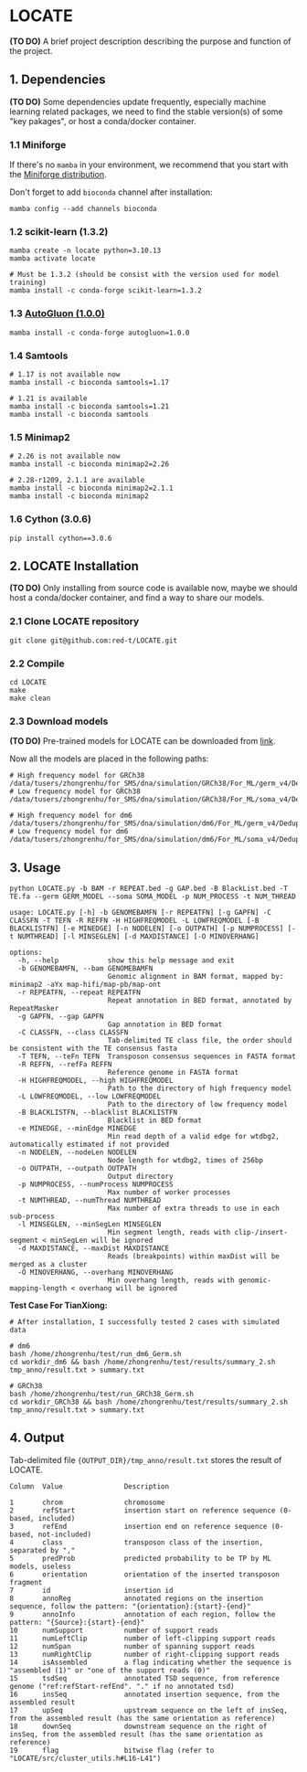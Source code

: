 # LOCATE

**(TO DO)** A brief project description describing the purpose and function of the project.

## 1. Dependencies

**(TO DO)** Some dependencies update frequently, especially machine learning related packages, we need to find the stable version(s) of some "key pakages", or host a conda/docker container.

### 1.1 Miniforge

If there's no `mamba` in your environment, we recommend that you start with the [Miniforge distribution](https://github.com/conda-forge/miniforge).

Don't forget to add `bioconda` channel after installation:

```shell
mamba config --add channels bioconda
```

### 1.2 scikit-learn (1.3.2)

```shell
mamba create -n locate python=3.10.13
mamba activate locate

# Must be 1.3.2 (should be consist with the version used for model training)
mamba install -c conda-forge scikit-learn=1.3.2
```

### 1.3 [AutoGluon (1.0.0)](https://auto.gluon.ai/stable/install.html)

```shell
mamba install -c conda-forge autogluon=1.0.0
```

### 1.4 Samtools

```shell
# 1.17 is not available now
mamba install -c bioconda samtools=1.17

# 1.21 is available
mamba install -c bioconda samtools=1.21
mamba install -c bioconda samtools
```

### 1.5 Minimap2

```shell
# 2.26 is not available now
mamba install -c bioconda minimap2=2.26

# 2.28-r1209, 2.1.1 are available
mamba install -c bioconda minimap2=2.1.1
mamba install -c bioconda minimap2
```

### 1.6 Cython (3.0.6)

```shell
pip install cython==3.0.6
```

## 2. LOCATE Installation

**(TO DO)** Only installing from source code is available now, maybe we should host a conda/docker container, and find a way to share our models.

### 2.1 Clone LOCATE repository

```shell
git clone git@github.com:red-t/LOCATE.git
```

### 2.2 Compile

```shell
cd LOCATE
make
make clean
```

### 2.3 Download models

**(TO DO)** Pre-trained models for LOCATE can be downloaded from [link]().

Now all the models are placed in the following paths:

```shell
# High frequency model for GRCh38
/data/tusers/zhongrenhu/for_SMS/dna/simulation/GRCh38/For_ML/germ_v4/Dedup/GRCh38_G_1V1
# Low frequency model for GRCh38
/data/tusers/zhongrenhu/for_SMS/dna/simulation/GRCh38/For_ML/soma_v4/Dedup/GRCh38_S_1V30

# High frequency model for dm6
/data/tusers/zhongrenhu/for_SMS/dna/simulation/dm6/For_ML/germ_v4/Dedup/dm6_G_1V1
# Low frequency model for dm6
/data/tusers/zhongrenhu/for_SMS/dna/simulation/dm6/For_ML/soma_v4/Dedup/dm6_S_1V30
```

## 3. Usage

```shell
python LOCATE.py -b BAM -r REPEAT.bed -g GAP.bed -B BlackList.bed -T TE.fa --germ GERM_MODEL --soma SOMA_MODEL -p NUM_PROCESS -t NUM_THREAD

usage: LOCATE.py [-h] -b GENOMEBAMFN [-r REPEATFN] [-g GAPFN] -C CLASSFN -T TEFN -R REFFN -H HIGHFREQMODEL -L LOWFREQMODEL [-B BLACKLISTFN] [-e MINEDGE] [-n NODELEN] [-o OUTPATH] [-p NUMPROCESS] [-t NUMTHREAD] [-l MINSEGLEN] [-d MAXDISTANCE] [-O MINOVERHANG]

options:
  -h, --help            show this help message and exit
  -b GENOMEBAMFN, --bam GENOMEBAMFN
                        Genomic alignment in BAM format, mapped by: minimap2 -aYx map-hifi/map-pb/map-ont
  -r REPEATFN, --repeat REPEATFN
                        Repeat annotation in BED format, annotated by RepeatMasker
  -g GAPFN, --gap GAPFN
                        Gap annotation in BED format
  -C CLASSFN, --class CLASSFN
                        Tab-delimited TE class file, the order should be consistent with the TE consensus fasta
  -T TEFN, --teFn TEFN  Transposon consensus sequences in FASTA format
  -R REFFN, --refFa REFFN
                        Reference genome in FASTA format
  -H HIGHFREQMODEL, --high HIGHFREQMODEL
                        Path to the directory of high frequency model
  -L LOWFREQMODEL, --low LOWFREQMODEL
                        Path to the directory of low frequency model
  -B BLACKLISTFN, --blacklist BLACKLISTFN
                        Blacklist in BED format
  -e MINEDGE, --minEdge MINEDGE
                        Min read depth of a valid edge for wtdbg2, automatically estimated if not provided
  -n NODELEN, --nodeLen NODELEN
                        Node length for wtdbg2, times of 256bp
  -o OUTPATH, --outpath OUTPATH
                        Output directory
  -p NUMPROCESS, --numProcess NUMPROCESS
                        Max number of worker processes
  -t NUMTHREAD, --numThread NUMTHREAD
                        Max number of extra threads to use in each sub-process
  -l MINSEGLEN, --minSegLen MINSEGLEN
                        Min segment length, reads with clip-/insert-segment < minSegLen will be ignored
  -d MAXDISTANCE, --maxDist MAXDISTANCE
                        Reads (breakpoints) within maxDist will be merged as a cluster
  -O MINOVERHANG, --overhang MINOVERHANG
                        Min overhang length, reads with genomic-mapping-length < overhang will be ignored
```


**Test Case For TianXiong:**

```shell
# After installation, I successfully tested 2 cases with simulated data

# dm6
bash /home/zhongrenhu/test/run_dm6_Germ.sh
cd workdir_dm6 && bash /home/zhongrenhu/test/results/summary_2.sh tmp_anno/result.txt > summary.txt

# GRCh38
bash /home/zhongrenhu/test/run_GRCh38_Germ.sh
cd workdir_GRCh38 && bash /home/zhongrenhu/test/results/summary_2.sh tmp_anno/result.txt > summary.txt
```

## 4. Output

Tab-delimited file `{OUTPUT_DIR}/tmp_anno/result.txt` stores the result of LOCATE.

```shell
Column  Value               Description

1       chrom               chromosome
2       refStart            insertion start on reference sequence (0-based, included)
3       refEnd              insertion end on reference sequence (0-based, not-included)
4       class               transposon class of the insertion, separated by ","
5       predProb            predicted probability to be TP by ML models, useless
6       orientation         orientation of the inserted transposon fragment
7       id                  insertion id
8       annoReg             annotated regions on the insertion sequence, follow the pattern: "{orientation}:{start}-{end}"
9       annoInfo            annotation of each region, follow the pattern: "{Source}:{start}-{end}"
10      numSupport          number of support reads
11      numLeftClip         number of left-clipping support reads
12      numSpan             number of spanning support reads
13      numRightClip        number of right-clipping support reads
14      isAssembled         a flag indicating whether the sequence is "assembled (1)" or "one of the support reads (0)"
15      tsdSeq              annotated TSD sequence, from reference genome ("ref:refStart-refEnd". "." if no annotated tsd)
16      insSeq              annotated insertion sequence, from the assembled result
17      upSeq               upstream sequence on the left of insSeq, from the assembled result (has the same orientation as reference)
18      downSeq             downstream sequence on the right of insSeq, from the assembled result (has the same orientation as reference)
19      flag                bitwise flag (refer to "LOCATE/src/cluster_utils.h#L16-L41")
```
